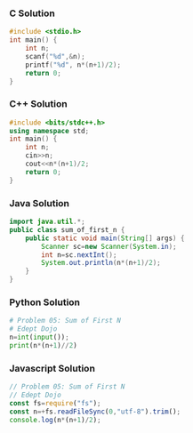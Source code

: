 ### C Solution

```c
#include <stdio.h>
int main() {
    int n; 
    scanf("%d",&n); 
    printf("%d", n*(n+1)/2);
    return 0;
}
```

### C++ Solution

```cpp
#include <bits/stdc++.h>
using namespace std;
int main() {
    int n; 
    cin>>n; 
    cout<<n*(n+1)/2;
    return 0;
}
```

### Java Solution

```java
import java.util.*;
public class sum_of_first_n {
    public static void main(String[] args) {
        Scanner sc=new Scanner(System.in); 
        int n=sc.nextInt(); 
        System.out.println(n*(n+1)/2);
    }
}
```

### Python Solution

```python
# Problem 05: Sum of First N
# Edept Dojo
n=int(input()); 
print(n*(n+1)//2)
```

### Javascript Solution

```javascript
// Problem 05: Sum of First N
// Edept Dojo
const fs=require("fs"); 
const n=+fs.readFileSync(0,"utf-8").trim(); 
console.log(n*(n+1)/2);
```
